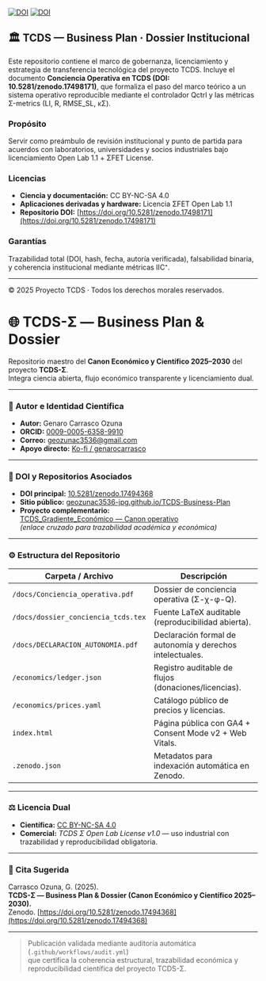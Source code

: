 [![DOI](https://zenodo.org/badge/DOI/10.5281/zenodo.17494368.svg)](https://doi.org/10.5281/zenodo.17494368)
[![DOI](https://zenodo.org/badge/DOI/10.5281/zenodo.17498171.svg)](https://doi.org/10.5281/zenodo.17498171)
## 🏛️ TCDS — Business Plan · Dossier Institucional

Este repositorio contiene el marco de gobernanza, licenciamiento y estrategia de transferencia tecnológica 
del proyecto TCDS. 
Incluye el documento **Conciencia Operativa en TCDS (DOI: 10.5281/zenodo.17498171)**, 
que formaliza el paso del marco teórico a un sistema operativo reproducible 
mediante el controlador Qctrl y las métricas Σ-metrics (LI, R, RMSE_SL, κΣ).

### Propósito
Servir como preámbulo de revisión institucional y punto de partida para acuerdos con laboratorios, 
universidades y socios industriales bajo licenciamiento Open Lab 1.1 + ΣFET License.

### Licencias
- **Ciencia y documentación:** CC BY-NC-SA 4.0  
- **Aplicaciones derivadas y hardware:** Licencia ΣFET Open Lab 1.1  
- **Repositorio DOI:** [https://doi.org/10.5281/zenodo.17498171](https://doi.org/10.5281/zenodo.17498171)

### Garantías
Trazabilidad total (DOI, hash, fecha, autoría verificada), falsabilidad binaria, y coherencia institucional 
mediante métricas IIC⁺.

---
© 2025 Proyecto TCDS · Todos los derechos morales reservados.
# 🌐 TCDS-Σ — Business Plan & Dossier

Repositorio maestro del **Canon Económico y Científico 2025–2030** del proyecto **TCDS-Σ**.  
Integra ciencia abierta, flujo económico transparente y licenciamiento dual.

---

### 👤 Autor e Identidad Científica
- **Autor:** Genaro Carrasco Ozuna  
- **ORCID:** [0009-0005-6358-9910](https://orcid.org/0009-0005-6358-9910)  
- **Correo:** [geozunac3536@gmail.com](mailto:geozunac3536@gmail.com)  
- **Apoyo directo:** [Ko-fi / genarocarrasco](https://ko-fi.com/genarocarrasco)  

---

### 📘 DOI y Repositorios Asociados
- **DOI principal:** [10.5281/zenodo.17494368](https://doi.org/10.5281/zenodo.17494368)  
- **Sitio público:** [geozunac3536-jpg.github.io/TCDS-Business-Plan](https://geozunac3536-jpg.github.io/TCDS-Business-Plan/)  
- **Proyecto complementario:**  
  [TCDS_Gradiente_Económico — Canon operativo](https://geozunac3536-jpg.github.io/TCDS_Gradiente_Economico/)  
  *(enlace cruzado para trazabilidad académica y económica)*

---

### ⚙️ Estructura del Repositorio

| Carpeta / Archivo | Descripción |
|--------------------|-------------|
| `/docs/Conciencia_operativa.pdf` | Dossier de conciencia operativa (Σ-χ-φ-Q). |
| `/docs/dossier_conciencia_tcds.tex` | Fuente LaTeX auditable (reproducibilidad abierta). |
| `/docs/DECLARACION_AUTONOMIA.pdf` | Declaración formal de autonomía y derechos intelectuales. |
| `/economics/ledger.json` | Registro auditable de flujos (donaciones/licencias). |
| `/economics/prices.yaml` | Catálogo público de precios y licencias. |
| `index.html` | Página pública con GA4 + Consent Mode v2 + Web Vitals. |
| `.zenodo.json` | Metadatos para indexación automática en Zenodo. |

---

### ⚖️ Licencia Dual
- **Científica:** [CC BY-NC-SA 4.0](https://creativecommons.org/licenses/by-nc-sa/4.0/)  
- **Comercial:** *TCDS Σ Open Lab License v1.0* — uso industrial con trazabilidad y reproducibilidad obligatoria.

---

### 🧩 Cita Sugerida
Carrasco Ozuna, G. (2025).  
**TCDS-Σ — Business Plan & Dossier (Canon Económico y Científico 2025–2030).**  
Zenodo. [https://doi.org/10.5281/zenodo.17494368](https://doi.org/10.5281/zenodo.17494368)

---

> Publicación validada mediante auditoría automática (`.github/workflows/audit.yml`)  
> que certifica la coherencia estructural, trazabilidad económica y reproducibilidad científica del proyecto TCDS-Σ.
